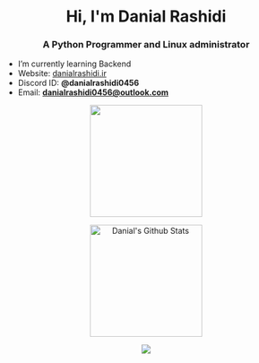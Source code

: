 <h1 align="center">Hi, I'm Danial Rashidi</h1>

<h3 align="center">A Python Programmer and Linux administrator</h3>

- I’m currently learning Backend
- Website: [danialrashidi.ir](https://danialrashidi.ir/)
- Discord ID: **@danialrashidi0456**
- Email: **danialrashidi0456@outlook.com**


<p align="center">
<img align="center" height="200px" src="https://github-readme-stats.vercel.app/api/top-langs/?username=danialrashidi0456&langs_count=8&theme=dark&hide="makefile" />
</p>
<p align="center">
<img align="center" height="200px" src="https://github-readme-stats-git-masterrstaa-rickstaa.vercel.app/api?username=danialrashidi0456&show_icons=true&count_private=true&include_all_commits=true&line_height=25&theme=dark" alt="Danial's Github Stats" />
</p>
</p>
<div align="center" style="font-size: 25px;font-weight: 900;">
  <a href="https://github.com/starlitnightsky">
    <img src="https://github-readme-streak-stats.herokuapp.com?user=danialrashidi0456&theme=dark" />
  </a>
</div>
